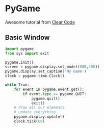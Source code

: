 # PyGame

Awesome tutorial from [Clear Code](https://www.youtube.com/watch?v=AY9MnQ4x3zk)

## Basic Window

```python
import pygame
from sys import exit

pygame.init()
screen = pygame.display.set_mode((800,400))
pygame.display.set_caption('My Game')
clock = pygame.time.Clock()

while True:
    for event in pygame.event.get():
        if event.type == pygame.QUIT:
            pygame.quit()
            exit()
    # draw all our elements
    # update everything
    pygame.display.update()
    clock.tick(60)
```
